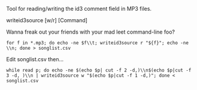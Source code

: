Tool for reading/writing the id3 comment field in MP3 files.

writeid3source [w/r] [Command]

Wanna freak out your friends with your mad leet command-line foo?

```for f in *.mp3; do echo -ne $f\\t; writeid3source r "${f}"; echo -ne \\n; done > songlist.csv```

Edit songlist.csv then...

```while read p; do echo -ne $(echo $p| cut -f 2 -d,)\\n$(echo $p|cut -f 3 -d, )\\n | writeid3source w "$(echo $p|cut -f 1 -d,)"; done < songlist.csv ```

